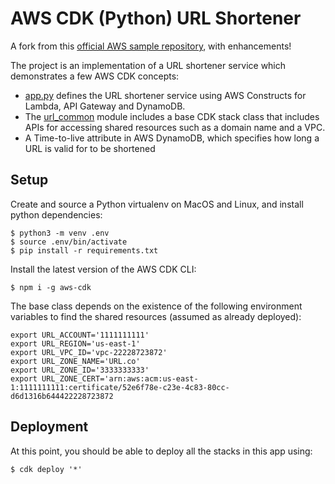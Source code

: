 
# AWS CDK (Python) URL Shortener

A fork from this [official AWS sample repository](https://github.com/aws-samples/aws-cdk-examples/tree/master/python/url-shortener), with enhancements!

The project is an implementation of a URL shortener service which demonstrates a few AWS CDK concepts:
- [app.py](./app.py) defines the URL shortener service using AWS Constructs for Lambda, API Gateway and DynamoDB.
- The [url_common](./url_common/__init__.py) module includes a base
  CDK stack class that includes APIs for accessing shared resources such as a
  domain name and a VPC.
- A Time-to-live attribute in AWS DynamoDB, which specifies how long a URL is valid for to be shortened

## Setup

Create and source a Python virtualenv on MacOS and Linux, and install python dependencies:

```
$ python3 -m venv .env
$ source .env/bin/activate
$ pip install -r requirements.txt
```

Install the latest version of the AWS CDK CLI:

```shell
$ npm i -g aws-cdk
```

The base class depends on the existence of the following environment variables
to find the shared resources (assumed as already deployed):

```shell
export URL_ACCOUNT='1111111111'
export URL_REGION='us-east-1'
export URL_VPC_ID='vpc-22228723872'
export URL_ZONE_NAME='URL.co'
export URL_ZONE_ID='3333333333'
export URL_ZONE_CERT='arn:aws:acm:us-east-1:1111111111:certificate/52e6f78e-c23e-4c83-80cc-d6d1316b644422228723872
```

## Deployment

At this point, you should be able to deploy all the stacks in this app using:

```shell
$ cdk deploy '*'
```
